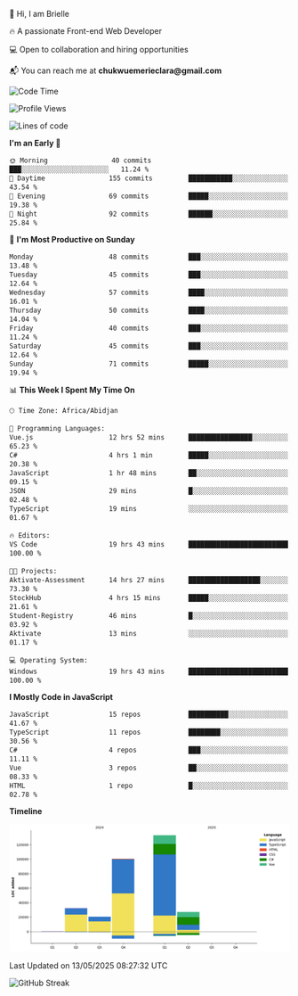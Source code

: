 <div align="left">
  <p>👋 Hi, I am Brielle</p>
  <p>🔥 A passionate Front-end Web Developer</p>
  <p>💻 Open to collaboration and hiring opportunities</p>
  <p>📬 You can reach me at <strong>chukwuemerieclara@gmail.com</strong></p>
</div>


 
 <!--START_SECTION:waka-->
![Code Time](http://img.shields.io/badge/Code%20Time-630%20hrs%2015%20mins-blue)

![Profile Views](http://img.shields.io/badge/Profile%20Views-0-blue)

![Lines of code](https://img.shields.io/badge/From%20Hello%20World%20I%27ve%20Written-312.8%20thousand%20lines%20of%20code-blue)

**I'm an Early 🐤** 

```text
🌞 Morning                40 commits          ███░░░░░░░░░░░░░░░░░░░░░░   11.24 % 
🌆 Daytime                155 commits         ███████████░░░░░░░░░░░░░░   43.54 % 
🌃 Evening                69 commits          █████░░░░░░░░░░░░░░░░░░░░   19.38 % 
🌙 Night                  92 commits          ██████░░░░░░░░░░░░░░░░░░░   25.84 % 
```
📅 **I'm Most Productive on Sunday** 

```text
Monday                   48 commits          ███░░░░░░░░░░░░░░░░░░░░░░   13.48 % 
Tuesday                  45 commits          ███░░░░░░░░░░░░░░░░░░░░░░   12.64 % 
Wednesday                57 commits          ████░░░░░░░░░░░░░░░░░░░░░   16.01 % 
Thursday                 50 commits          ████░░░░░░░░░░░░░░░░░░░░░   14.04 % 
Friday                   40 commits          ███░░░░░░░░░░░░░░░░░░░░░░   11.24 % 
Saturday                 45 commits          ███░░░░░░░░░░░░░░░░░░░░░░   12.64 % 
Sunday                   71 commits          █████░░░░░░░░░░░░░░░░░░░░   19.94 % 
```


📊 **This Week I Spent My Time On** 

```text
🕑︎ Time Zone: Africa/Abidjan

💬 Programming Languages: 
Vue.js                   12 hrs 52 mins      ████████████████░░░░░░░░░   65.23 % 
C#                       4 hrs 1 min         █████░░░░░░░░░░░░░░░░░░░░   20.38 % 
JavaScript               1 hr 48 mins        ██░░░░░░░░░░░░░░░░░░░░░░░   09.15 % 
JSON                     29 mins             █░░░░░░░░░░░░░░░░░░░░░░░░   02.48 % 
TypeScript               19 mins             ░░░░░░░░░░░░░░░░░░░░░░░░░   01.67 % 

🔥 Editors: 
VS Code                  19 hrs 43 mins      █████████████████████████   100.00 % 

🐱‍💻 Projects: 
Aktivate-Assessment      14 hrs 27 mins      ██████████████████░░░░░░░   73.30 % 
StockHub                 4 hrs 15 mins       █████░░░░░░░░░░░░░░░░░░░░   21.61 % 
Student-Registry         46 mins             █░░░░░░░░░░░░░░░░░░░░░░░░   03.92 % 
Aktivate                 13 mins             ░░░░░░░░░░░░░░░░░░░░░░░░░   01.17 % 

💻 Operating System: 
Windows                  19 hrs 43 mins      █████████████████████████   100.00 % 
```

**I Mostly Code in JavaScript** 

```text
JavaScript               15 repos            ██████████░░░░░░░░░░░░░░░   41.67 % 
TypeScript               11 repos            ████████░░░░░░░░░░░░░░░░░   30.56 % 
C#                       4 repos             ███░░░░░░░░░░░░░░░░░░░░░░   11.11 % 
Vue                      3 repos             ██░░░░░░░░░░░░░░░░░░░░░░░   08.33 % 
HTML                     1 repo              █░░░░░░░░░░░░░░░░░░░░░░░░   02.78 % 
```



**Timeline**

![Lines of Code chart](https://raw.githubusercontent.com/Brielle28/Brielle28/main/assets/bar_graph.png)


 Last Updated on 13/05/2025 08:27:32 UTC
<!--END_SECTION:waka-->

![GitHub Streak](https://github-readme-streak-stats.herokuapp.com/?user=Brielle28)




